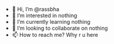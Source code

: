 - 👋 Hi, I’m @rassbha
- 👀 I’m interested in nothing
- 🌱 I’m currently learning nothing
- 💞️ I’m looking to collaborate on nothing
- 📫 How to reach me? Why r u here

<!---
rassbha/rassbha is a ✨ special ✨ repository because its `README.md` (this file) appears on your GitHub profile.
You can click the Preview link to take a look at your changes.
--->
